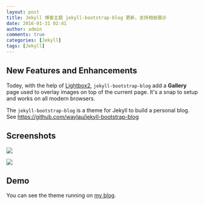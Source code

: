 ```yaml
---
layout: post
title: Jekyll 博客主题 jekyll-bootstrap-blog 更新，支持相册展示
date: 2016-01-31 02:41
author: admin
comments: true
categories: [Jekyll]
tags: [Jekyll]
---
```


## New Features and Enhancements

Todey, with the help of [Lightbox2](<https://github.com/lokesh/lightbox2/>), `jekyll-bootstrap-blog` add a **Gallery** page  used to overlay images on top of the current page. It's a snap to setup and works on all modern browsers.

<!-- more -->

The `jekyll-bootstrap-blog` is a theme for Jekyll to build a personal blog. See <https://github.com/waylau/jekyll-bootstrap-blog>

## Screenshots

![](http://99btgc01.info/uploads/2016/01/j01.jpg)

![](http://99btgc01.info/uploads/2016/01/j02.jpg)

## Demo

You can see the theme running on [my blog](http://www.waylau.com/).
